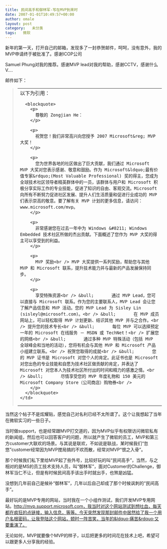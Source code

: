 ```yaml
---
title: 民间高手和御林军-写在MVP到来时
date: 2007-01-01T10:49:57+00:00
author: omale
layout: post
category:   未分类
tags:   微软
---
```

新年的第一天，打开自己的邮箱，发现多了一封恭贺邮件，呵呵，没有意外，我的MVP申请终于被批准了。感谢ICOP公司
	  
Samuel Phung对我的推荐。感谢MVP lead对我的帮助，感谢CCTV，感谢什么V&#8230;.

邮件如下：

 

> <table border="0" cellpadding="6" cellspacing="0">
>   <tr>
>     <td>
>       以下为引用：</p> 
>       
>       <blockquote>
>         <p>
>           尊敬的 Zongjian He：
>         </p>
>         
>         <p>
>           祝贺您！我们非常高兴向您授予 2007 Microsoft&reg; MVP 大奖！
>         </p>
>         
>         <p>
>           您为世界各地的社区做出了巨大贡献，我们通过 Microsoft MVP 大奖对您表示感谢、敬意和鼓励。作为 Microsoft&ldquo;最有价值专家&rdquo;(Most Valuable Professional) 奖的得主，您成为全球技术社区领导者精英群体中的一员，该群体与用户和 Microsoft 积极分享实际工作的专业技能，促进了知识的自由、客观交流。Microsoft 向所有不断努力促进社区发展、提升人们生活质量和促进行业成功的 MVP 们表示崇高的敬意。要了解有关 MVP 计划的更多信息，请访问：www.microsoft.com/mvp。
>         </p>
>         
>         <p>
>           非常感谢您在过去一年中为 Windows &#8211; Windows Embedded 技术社区所做的杰出贡献。下面概述了您作为 MVP 大奖的得主可以享受到的利益。
>         </p>
>         
>         <p>
>           MVP 奖励<br /> MVP 大奖提供一系列奖励，帮助您与其他 MVP 和 Microsoft 联系，提升技术能力并与最新的产品发展保持同步。
>         </p>
>         
>         <p>
>           享受特殊资源<br /> &bull;       通过 MVP Lead，您可以直接与 Microsoft 联系。作为您的主要联系人，MVP Lead 会让您了解产品信息和 MVP 活动。您的 MVP Lead 为 Sisley Lin (sisleyl@microsoft.com)。<br /> &bull;       在 MVP 成员网站上，可以轻松取得 MVP 计划更新、结识其他 MVP 并与之合作。<br /> 提升您的技术专长<br /> &bull;       每位 MVP 可以选择预定一年的 Microsoft 在线服务 － MSDN 或 TechNet！<br /> 扩展您的网络<br /> &bull;       通过多种 MVP 特殊活动（包括 MVP 全球峰会和当地的活动），您将有机会与其他 MVP 和 Microsoft 产品小组建立联系。<br /> 祝贺您取得的成就<br /> &bull;       您的 MVP 证书是 Microsoft 对您个人的肯定。此证书也是 Microsoft 对您出色的专业技能和自愿为技术社区做贡献的肯定，并表达了 Microsoft 对您本人为技术社区所付出的时间和精力的感激之情。<br /> &bull;       尽情享受您的 MVP 年度礼物和 150 美元的 Microsoft Company Store（公司商店）购物券<br />  
>         </p>
>       </blockquote>
>     </td>
>   </tr>
> </table>

当然这个帖子不是炫耀贴，感觉自己对名利已经不太所谓了。这个让我想起了当年在微软实习的一些日子。

当时做support，也是经常跟MVP打交道的，因为MVP似乎有权限访问微软私有的新闻组，然后也可以回答客户的问题，所以就产生了微软的员工，MVP和第三方customer大联欢的场景。与其说是联欢，不如说是联战，某时候我们&ldquo;忽悠&rdquo;customer经常因为MVP搅局搞的不欢而散，经常对MVP&ldquo;恨之入骨&rdquo;。

那个时候我们私下里给MVP起了些外号，比较好玩的叫&ldquo;民间高手&rdquo;，当然，与之相对的是MS的员工技术支持人员，叫&ldquo;御林军&rdquo;，面对Customer的Challenge，御林军当仁不让，但是有时候民间高手该出手时就出手，也煞是凶猛。

没想到几年前自己是候补&ldquo;御林军&rdquo;，几年以后自己却成了那个时候讽刺的&ldquo;民间高手&rdquo;。

最好玩的是MVP专用的网站，当时我在一个小组作测试，我们开发MVP专用网站。http://mvp.support.microsoft.com，我当时对这个网站测试到想吐血，每天都在疯狂的点链接，输入信息，等等。今天突然发现那封邮件中居然给了我一个用户名根密码，让我登陆这个网站，顿时一阵苦笑，当年的&ldquo;痛苦&rdquo;又要重演了。

无论如何，MVP就要像个MVP的样子，以后把更多的时间花在技术上吧，希望可以跟更多人分享我的经验。

 